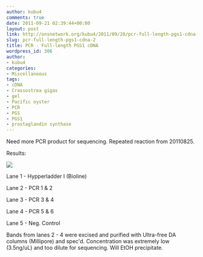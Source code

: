 ```yaml
---
author: kubu4
comments: true
date: 2011-09-21 02:39:44+00:00
layout: post
link: http://onsnetwork.org/kubu4/2011/09/20/pcr-full-length-pgs1-cdna-2/
slug: pcr-full-length-pgs1-cdna-2
title: PCR - Full-length PGS1 cDNA
wordpress_id: 306
author:
- kubu4
categories:
- Miscellaneous
tags:
- cDNA
- Crassostrea gigas
- gel
- Pacific oyster
- PCR
- PGS
- PGS1
- prostaglandin synthase
---
```


Need more PCR product for sequencing. Repeated reaction from 20110825.

Results:

![](http://eagle.fish.washington.edu/Arabidopsis/20110921-01.JPG)

Lane 1 - Hypperladder I (Bioline)

Lane 2 - PCR 1 & 2

Lane 3 - PCR 3 & 4

Lane 4 - PCR 5 & 6

Lane 5 - Neg. Control

Bands from lanes 2 - 4 were excised and purified with Ultra-free DA columns (Millipore) and spec'd. Concentration was extremely low (3.5ng/uL) and too dilute for sequencing. Will EtOH precipitate.
